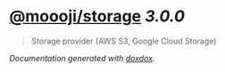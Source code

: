 # [@moooji/storage](https://github.com/moooji/storage) *3.0.0*

> Storage provider (AWS S3, Google Cloud Storage)


*Documentation generated with [doxdox](https://github.com/neogeek/doxdox).*
